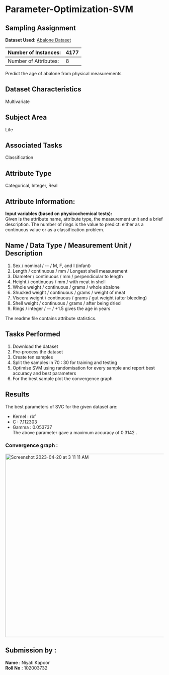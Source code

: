 # Parameter-Optimization-SVM
## Sampling Assignment

**Dataset Used:** [Abalone Dataset](https://archive.ics.uci.edu/ml/machine-learning-databases/abalone/)

| Number of Instances:  | 4177 |
|-----------------------|--------|
| Number of Attributes: | 8   |

Predict the age of abalone from physical measurements
## Dataset Characteristics
Multivariate

## Subject Area
Life

## Associated Tasks
Classification

## Attribute Type
Categorical, Integer, Real


## Attribute Information:

**Input variables (based on physicochemical tests):**<br />
Given is the attribute name, attribute type, the measurement unit and a brief description.  The number of rings is the value to predict: either as a continuous value or as a classification problem.<br />


Name / Data Type / Measurement Unit / Description<br />
-----------------------------
1. Sex / nominal / -- / M, F, and I (infant)<br />
2. Length / continuous / mm / Longest shell measurement<br />
3. Diameter	/ continuous / mm / perpendicular to length<br />
4. Height / continuous / mm / with meat in shell<br />
5. Whole weight / continuous / grams / whole abalone<br />
6. Shucked weight / continuous	 / grams / weight of meat<br />
7. Viscera weight / continuous / grams / gut weight (after bleeding)<br />
8. Shell weight / continuous / grams / after being dried<br />
9. Rings / integer / -- / +1.5 gives the age in years<br />

The readme file contains attribute statistics.

## Tasks Performed
1. Download the dataset
2. Pre-process the dataset
3. Create ten samples 
4. Split the samples in  70 : 30 for training and testing
5. Optimise SVM using randomisation for every sample and report best accuracy and best parameters
6. For the best sample plot the convergence graph


## Results

The best parameters of SVC for the given dataset are:
- Kernel : rbf
- C : 7.112303
- Gamma : 0.053737   
The above parameter gave a maximum accuracy of 0.3142 .

### Convergence graph  : 

<img width="581" alt="Screenshot 2023-04-20 at 3 11 11 AM" src="https://user-images.githubusercontent.com/64249407/233207045-30830ff4-e22e-4ed7-935e-8b365f07eb28.png">



## Submission by :
**Name** : Niyati Kapoor
<br>
**Roll No** : 102003732


